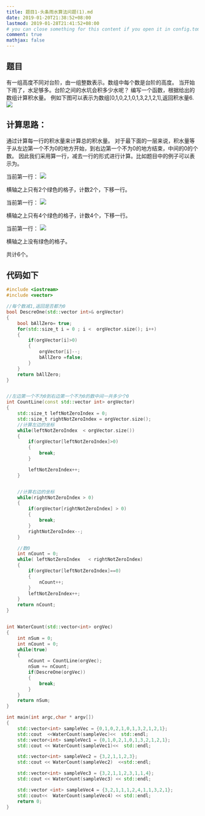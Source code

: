 ```yaml
---
title: 题目1-头条雨水算法问题(1).md
date: 2019-01-20T21:38:52+08:00
lastmod: 2019-01-28T21:41:52+08:00
# you can close something for this content if you open it in config.toml.
comment: true
mathjax: false
---
```


## 题目    

有一组高度不同对台阶，由一组整数表示。数组中每个数是台阶的高度。
当开始下雨了，水足够多。台阶之间的水坑会积多少水呢？
编写一个函数，根据给出的数组计算积水量。
例如下图可以表示为数组[0,1,0,2,1,0,1,3,2,1,2,1],返回积水量6.
![](https://www.dennisthink.com/image/2019/01/water_count_1.png)

## 计算思路：    

通过计算每一行的积水量来计算总的积水量。
对于最下面的一层来说，积水量等于从左边第一个不为0的地方开始，到右边第一个不为0的地方结束，中间的0的个数。
因此我们采用算一行，减去一行的形式进行计算。比如题目中的例子可以表示为。

当前第一行：
![](https://www.dennisthink.com/image/2019/01/water_count_1.png)

横轴之上只有2个绿色的格子，计数2个，下移一行。

当前第一行：
![](https://www.dennisthink.com/image/2019/01/water_count_2.png)

横轴之上只有4个绿色的格子，计数4个，下移一行。

当前第一行：
![](https://www.dennisthink.com/image/2019/01/water_count_3.png)

横轴之上没有绿色的格子。

共计6个。

## 代码如下    

```cpp {linenos=table}
#include <iostream>
#include <vector>

//每个数减1,返回是否都为0
bool DescreOne(std::vector int>& orgVector)
{
    bool bAllZero= true;
    for(std::size_t i = 0 ; i <  orgVector.size(); i++)
    {
        if(orgVector[i]>0)
        {
            orgVector[i]--;
            bAllZero =false;
        }
    }
    return bAllZero;
}


//左边第一个不为0到右边第一个不为0的数中间一共多少个0
int CountLine(const std::vector int> orgVector)
{
    std::size_t leftNotZeroIndex = 0;
    std::size_t rightNotZeroIndex = orgVector.size();
    //计算左边的坐标
    while(leftNotZeroIndex  < orgVector.size())
    {
        if(orgVector[leftNotZeroIndex]>0)
        {
            break;
        }

        leftNotZeroIndex++;
    }


    //计算右边的坐标
    while(rightNotZeroIndex > 0)
    {
        if(orgVector[rightNotZeroIndex] > 0)
        {
            break;
        }
        rightNotZeroIndex--;
    }

    //数0
    int nCount = 0;
    while( leftNotZeroIndex   < rightNotZeroIndex)
    {
        if(orgVector[leftNotZeroIndex]==0)
        {
            nCount++;
        }
        leftNotZeroIndex++;
    }
    return nCount;
}


int WaterCount(std::vector<int> orgVec)
{
    int nSum = 0;
    int nCount = 0;
    while(true)
    {
        nCount = CountLine(orgVec);
        nSum += nCount;
        if(DescreOne(orgVec))
        {
            break;
        }
    }
    return nSum;
}

int main(int argc,char * argv[])
{
    std::vector<int> sampleVec = {0,1,0,2,1,0,1,3,2,1,2,1};
    std::cout  <<WaterCount(sampleVec)<<  std::endl;
    std::vector<int> sampleVec1 = {0,1,0,2,1,0,1,3,2,1,2,1};
    std::cout << WaterCount(sampleVec1)<<  std::endl;

    std::vector<int> sampleVec2 = {3,2,1,1,2,3};
    std::cout << WaterCount(sampleVec2)  <<std::endl;

    std::vector<int> sampleVec3 = {3,2,1,1,2,3,1,1,4};
    std::cout << WaterCount(sampleVec3) << std::endl;

    std::vector <int> sampleVec4 = {3,2,1,1,1,2,4,1,1,3,2,1};
    std::cout<<  WaterCount(sampleVec4) << std::endl;
    return 0;
}
 ```